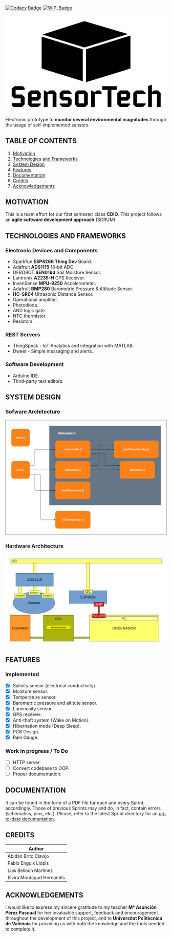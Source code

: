 [![Codacy Badge](https://api.codacy.com/project/badge/Grade/4cbd2f2216e94ec8a36303c0920299aa)](https://www.codacy.com/manual/abidanBrito/CDIO_Agriculture_Sensors?utm_source=github.com&amp;utm_medium=referral&amp;utm_content=abidanBrito/CDIO_Agriculture_Sensors&amp;utm_campaign=Badge_Grade)
[![WIP_Badge](https://img.shields.io/badge/status-work_in_progress-orange.svg)](https://img.shields.io/badge/status-Work_In_Progress-orange.svg)

![Project_Logo](/Sprint2/img/projectLogo_v2.png)

Electronic prototype to **monitor several environmental magnitudes** through the usage of self-implemented sensors.

## TABLE OF CONTENTS
1.  [Motivation](#motivation)
2.  [Technologies and Frameworks](#technologies-and-frameworks)
3.  [System Design](#system-design)
4.  [Features](#features)
5.  [Documentation](#documentation)
6.  [Credits](#credits)
7.  [Acknowledgements](#acknowledgements)

## MOTIVATION
This is a team effort for our first semester class **CDIO**. This project follows an **agile software development approach** (SCRUM).

## TECHNOLOGIES AND FRAMEWORKS
### Electronic Devices and Components
*   Sparkfun **ESP8266 Thing Dev** Board.
*   Adafruit **ADS1115** 16-bit ADC.
*   DFROBOT **SEN0193** Soil Moisture Sensor.
*   Lantronix **A2235-H** GPS Receiver.
*   InvenSense **MPU-9250** Accelerometer.
*   Adafruit **BMP280** Barometric Pressure & Altitude Sensor.
*   **HC-SR04** Ultrasonic Distance Sensor. 
*   Operational amplifier.
*   Photodiode.
*   AND logic gate.
*   NTC thermistor.
*   Resistors.

### REST Servers
*   ThingSpeak - IoT Analytics and integration with MATLAB.
*   Dweet - Simple messaging and alerts. 

### Software Development 
*   Arduino IDE. 
*   Third-party text editors.

## SYSTEM DESIGN
### Sofware Architecture
![Software Architecture Diagram](/Sprint2/img/softwareArchitecture.png)

### Hardware Architecture
![Hardware Architecture Diagram](Sprint2/img/hardwareArchitecture.png)

## FEATURES
### Implemented 
*   [x] Salinity sensor (electrical conductivity).
*   [x] Moisture sensor.
*   [x] Temperature sensor.
*   [x] Barometric pressure and altitute sensor.
*   [x] Luminosity sensor.
*   [x] GPS receiver.
*   [x] Anti-theft system (Wake on Motion).
*   [x] Hibernation mode (Deep Sleep).
*   [x] PCB Design.
*   [x] Rain Gauge.

### Work in progress / To Do
*   [ ] HTTP server.
*   [ ] Convert codebase to OOP.
*   [ ] Proper documentation.

## DOCUMENTATION
It can be found in the form of a PDF file for each and every Sprint, accordingly. Those of previous Sprints may and do, in fact, contain errors (schematics, pins, etc.). Please, refer to the latest Sprint directory for an [up-to-date documentation](Sprint3/Sprint3_Documentación.pdf). 

## CREDITS
| Author                    |
|---------------------------| 
| Abidán Brito Clavijo      |
| Pablo Enguix Llopis       |
| Luis Belloch Martínez     |
| Elvira Montagud Hernandis |

## ACKNOWLEDGEMENTS
I would like to express my sincere gratitude to my teacher **Mª Asunción Pérez Pascual** for her invaluable support, feedback and encouragement throughout the development of this project, and to **Universitat Politècnica de València** for providing us with both the knowledge and the tools needed to complete it.
